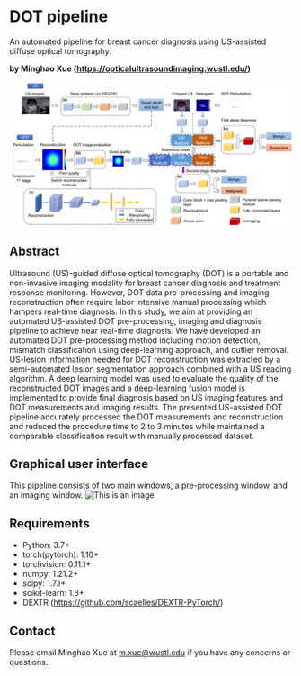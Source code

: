 # DOT pipeline
An automated pipeline for breast cancer diagnosis using US-assisted diffuse optical tomography.

**by Minghao Xue (https://opticalultrasoundimaging.wustl.edu/)**

![This is an image](https://github.com/OpticalUltrasoundImaging/DOT_GUI/blob/main/Figures/reconstruction.png)

## Abstract

Ultrasound (US)-guided diffuse optical tomography (DOT) is a portable and non-invasive imaging modality for breast cancer diagnosis and treatment response monitoring. However, DOT data pre-processing and imaging reconstruction often require labor intensive manual processing which hampers real-time diagnosis. In this study, we aim at providing an automated US-assisted DOT pre-processing, imaging and diagnosis pipeline to achieve near real-time diagnosis. We have developed an automated DOT pre-processing method including motion detection, mismatch classification using deep-learning approach, and outlier removal. US-lesion information needed for DOT reconstruction was extracted by a semi-automated lesion segmentation approach combined with a US reading algorithm.  A deep learning model was used to evaluate the quality of the reconstructed DOT images and a deep-learning fusion model is implemented to provide final diagnosis based on US imaging features and DOT measurements and imaging results. The presented US-assisted DOT pipeline accurately processed the DOT measurements and reconstruction and reduced the procedure time to 2 to 3 minutes while maintained a comparable classification result with manually processed dataset.

## Graphical user interface
This pipeline consists of two main windows, a pre-processing window, and an imaging window.
![This is an image](https://github.com/OpticalUltrasoundImaging/DOT_GUI/blob/main/Figures/GUI.png)

## Requirements
* Python: 3.7+
* torch(pytorch): 1.10+
* torchvision: 0.11.1+
* numpy: 1.21.2+
* scipy: 1.7.1+
* scikit-learn: 1.3+
* DEXTR (https://github.com/scaelles/DEXTR-PyTorch/)


## Contact

Please email Minghao Xue at m.xue@wustl.edu if you have any concerns or questions.
